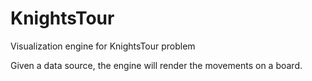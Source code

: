 # KnightsTour
Visualization engine for KnightsTour problem

Given a data source, the engine will render the movements on a board. 
